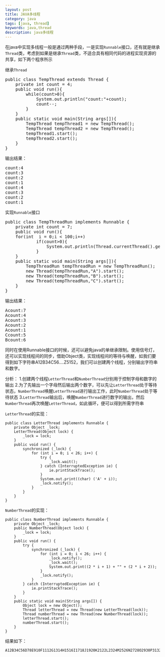 ```yaml
---
layout: post
title: JAVA多线程
category: java
tags: [java, thread]
keywords: java,thread
description: java多线程
---
```


在java中实现多线程一般是通过两种手段，一是实现`Runnable`接口，还有就是继承`Thread`类，考虑到如果是继承`Thread`类，不适合具有相同代码的进程实现资源的共享，如下两个程序所示

继承`Thread`

<pre class="prettyprint linenums">
public class TempThread extends Thread {
    private int count = 4;
    public void run(){
        while(count>0){
            System.out.println("count:"+count);
            count--;
        }
    }
    public static void main(String args[]){
        TempThread tempThread1 = new TempThread();
        TempThread tempThread2 = new TempThread();
        tempThread1.start();
        tempThread2.start();
    }
}
</pre>

输出结果：
<pre class="prettyprint linenums">
count:4
count:3
count:2
count:1
count:4
count:3
count:2
count:1
</pre>

实现`Runnable`接口

<pre class="prettyprint linenums">
public class TempThreadRun implements Runnable {
	private int count = 7;
	public void run(){
	for(int  i = 0;i < 100;i++)
	        if(count>0){
	            System.out.println(Thread.currentThread().getName()+"count:"+count--);
	        }
	}
	public static void main(String args[]){
	    TempThreadRun tempThreadRun = new TempThreadRun();
	    new Thread(tempThreadRun,"A").start();
	    new Thread(tempThreadRun,"B").start();
	    new Thread(tempThreadRun,"C").start();
	}
}
</pre>

输出结果：

<pre class="prettyprint linenums">
Acount:7
Acount:4
Acount:3
Acount:2
Acount:1
Ccount:5
Bcount:6
</pre>

同时在使用Runnable接口的时候，还可以避免java的单继承限制。使用信号灯，还可以实现线程间的同步，借助Object类，实现线程间的等待与唤醒，如我们要得到如下字符串A12B34C56....Z5152，我们可以创建两个线程，分别输出字符串和数字。

分析：
	1.创建两个线程`LetterThread`和`NumberThread`分别用于控制字母和数字的输出
	2.为了先输出一个字母然后输出两个数字，可以先让`LetterThread`处于等待状态，`NumberThread`唤醒`LetterThread`进行输出工作，此时`NumberThread`处于等待状态
	3.`LetterThread`输出后，唤醒`NumberThread`进行数字的输出，然后`NumberThread`再次唤醒`LetterThread`，如此循环，便可以得到所需字符串

`LetterThread`的实现：

	public class LetterThread implements Runnable {
	    private Object _lock;
	    LetterThread(Object lock) {
	        _lock = lock;
	    }
	    public void run() {
	        synchronized (_lock) {
	            for (int i = 0; i < 26; i++) {
	                try {
	                    _lock.wait();
	                } catch (InterruptedException ie) {
	                    ie.printStackTrace();
	                }
	                System.out.print((char) ('A' + i));
	                _lock.notify();
	            }
	        }
	    }
	}

`NumberThread`的实现：

	public class NumberThread implements Runnable {
	    private Object _lock;
	    public NumberThread(Object lock) {
	        _lock = lock;
	    }
	    public void run() {
	        try {
	            synchronized (_lock) {
	                for (int i = 0; i < 26; i++) {
	                    _lock.notify();
	                    _lock.wait();
	                    System.out.print((2 * i + 1) + "" + (2 * i + 2));
	                }
	                _lock.notify();
	            }
	        } catch (InterruptedException ie) {
	            ie.printStackTrace();
	        }
	    }
	    public static void main(String args[]) {
	        Object lock = new Object();
	        Thread letterThread = new Thread(new LetterThread(lock));
	        Thread numberThread = new Thread(new NumberThread(lock));
	        letterThread.start();
	        numberThread.start();
	    }
	}

结果如下：

	A12B34C56D78E910F1112G1314H1516I1718J1920K2122L2324M2526N2728O2930P3132Q3334R3536S3738T3940U4142V4344W4546X4748Y4950Z5152